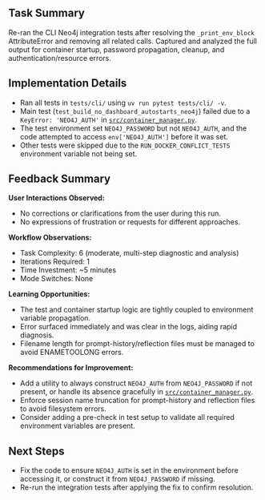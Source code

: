 ## Task Summary
Re-ran the CLI Neo4j integration tests after resolving the `_print_env_block` AttributeError and removing all related calls. Captured and analyzed the full output for container startup, password propagation, cleanup, and authentication/resource errors.

## Implementation Details
- Ran all tests in `tests/cli/` using `uv run pytest tests/cli/ -v`.
- Main test (`test_build_no_dashboard_autostarts_neo4j`) failed due to a `KeyError: 'NEO4J_AUTH'` in [`src/container_manager.py`](src/container_manager.py:271).
- The test environment set `NEO4J_PASSWORD` but not `NEO4J_AUTH`, and the code attempted to access `env['NEO4J_AUTH']` before it was set.
- Other tests were skipped due to the `RUN_DOCKER_CONFLICT_TESTS` environment variable not being set.

## Feedback Summary
**User Interactions Observed:**
- No corrections or clarifications from the user during this run.
- No expressions of frustration or requests for different approaches.

**Workflow Observations:**
- Task Complexity: 6 (moderate, multi-step diagnostic and analysis)
- Iterations Required: 1
- Time Investment: ~5 minutes
- Mode Switches: None

**Learning Opportunities:**
- The test and container startup logic are tightly coupled to environment variable propagation.
- Error surfaced immediately and was clear in the logs, aiding rapid diagnosis.
- Filename length for prompt-history/reflection files must be managed to avoid ENAMETOOLONG errors.

**Recommendations for Improvement:**
- Add a utility to always construct `NEO4J_AUTH` from `NEO4J_PASSWORD` if not present, or handle its absence gracefully in [`src/container_manager.py`](src/container_manager.py:271).
- Enforce session name truncation for prompt-history and reflection files to avoid filesystem errors.
- Consider adding a pre-check in test setup to validate all required environment variables are present.

## Next Steps
- Fix the code to ensure `NEO4J_AUTH` is set in the environment before accessing it, or construct it from `NEO4J_PASSWORD` if missing.
- Re-run the integration tests after applying the fix to confirm resolution.